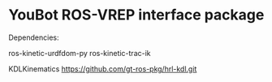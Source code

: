 # YouBot ROS-VREP interface package

Dependencies:

ros-kinetic-urdfdom-py 
ros-kinetic-trac-ik


KDLKinematics
https://github.com/gt-ros-pkg/hrl-kdl.git
